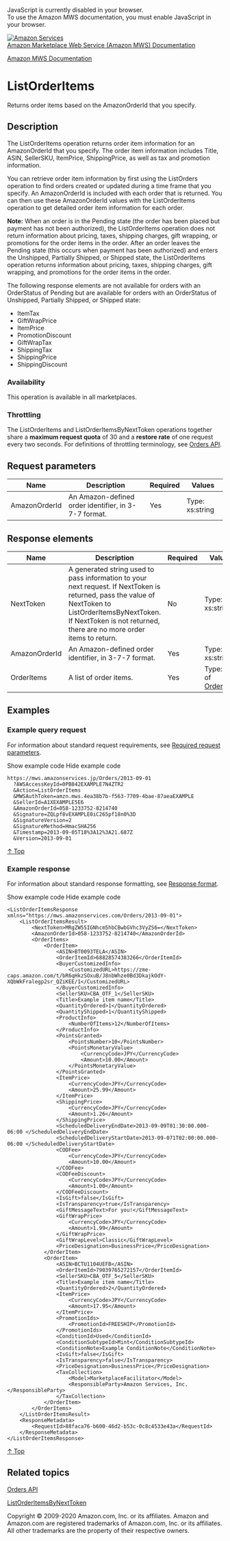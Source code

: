 <div id="MWSDX_noscript">

JavaScript is currently disabled in your browser.  
To use the Amazon MWS documentation, you must enable JavaScript in your
browser.

</div>

<div id="MWSDX_divtop">

[![Amazon
Services](https://images-na.ssl-images-amazon.com/images/G/08/mwsportal/fr_FR/amazonservices.gif "Amazon Services")](http://services.amazon.fr)  
<span id="MWSDX_titlebar">[Amazon Marketplace Web Service (Amazon MWS)
Documentation](https://developer.amazonservices.fr/gp/mws/docs.html)</span>

</div>

<div id="MWSDX_divbottom">

<div id="MWSDX_divleft">

<div id="MWSDX_toc">

</div>

</div>

<div id="MWSDX_divright">

<div id="MWSDX_content">

<span id="MWSDX_breadcrumbs">[Amazon MWS
Documentation](https://developer.amazonservices.fr/gp/mws/docs.html)</span>

<div id="Orders_ListOrderItems" class="nested0">

ListOrderItems
==============

<div class="body">

<span class="ph">Returns order items based on the <span
class="keyword parmname">AmazonOrderId</span> that you specify.</span>

</div>

<div id="Description" class="topic concept nested1">

Description
-----------

<div class="body conbody">

The <span class="keyword apiname">ListOrderItems</span> operation
returns order item information for an <span
class="keyword parmname">AmazonOrderId</span> that you specify. The
order item information includes <span
class="keyword parmname">Title</span>, <span
class="keyword parmname">ASIN</span>, <span
class="keyword parmname">SellerSKU</span>, <span
class="keyword parmname">ItemPrice</span>, <span
class="keyword parmname">ShippingPrice</span>, as well as tax and
promotion information.

You can retrieve order item information by first using the <span
class="keyword apiname">ListOrders</span> operation to find orders
created or updated during a time frame that you specify. An <span
class="keyword parmname">AmazonOrderId</span> is included with each
order that is returned. You can then use these <span
class="keyword parmname">AmazonOrderId</span> values with the <span
class="keyword apiname">ListOrderItems</span> operation to get detailed
order item information for each order.

**Note:** When an order is in the Pending state (the order has been
placed but payment has not been authorized), the <span
class="keyword apiname">ListOrderItems</span> operation does not return
information about pricing, taxes, shipping charges, gift wrapping, or
promotions for the order items in the order. After an order leaves the
Pending state (this occurs when payment has been authorized) and enters
the Unshipped, Partially Shipped, or Shipped state, the <span
class="keyword apiname">ListOrderItems</span> operation returns
information about pricing, taxes, shipping charges, gift wrapping, and
promotions for the order items in the order.

The following response elements are not available for orders with an
OrderStatus of Pending but are available for orders with an OrderStatus
of Unshipped, Partially Shipped, or Shipped state:

-   <span class="keyword parmname">ItemTax</span>
-   <span class="keyword parmname">GiftWrapPrice</span>
-   <span class="keyword parmname">ItemPrice</span>
-   <span class="keyword parmname">PromotionDiscount</span>
-   <span class="keyword parmname">GiftWrapTax</span>
-   <span class="keyword parmname">ShippingTax</span>
-   <span class="keyword parmname">ShippingPrice</span>
-   <span class="keyword parmname">ShippingDiscount</span>

<div class="section">

### Availability

This operation is available in all marketplaces.

</div>

<div class="section">

### Throttling

The <span class="keyword apiname">ListOrderItems</span> and <span
class="keyword apiname">ListOrderItemsByNextToken</span> operations
together share a **maximum request quota** of 30 and a **restore rate**
of one request every two seconds. For definitions of throttling
terminology, see
<a href="../orders-2013-09-01/Orders_Overview.md" class="xref">Orders API</a>.

</div>

</div>

</div>

<div id="RequestParameters" class="topic reference nested1">

Request parameters
------------------

<div class="body refbody">

<div class="tablenoborder">

| Name                                                | Description                                                                  | Required | Values                                  |
|-----------------------------------------------------|------------------------------------------------------------------------------|----------|-----------------------------------------|
| <span class="keyword parmname">AmazonOrderId</span> | <span class="ph">An Amazon-defined order identifier, in 3-7-7 format.</span> | Yes      | <span class="ph">Type: xs:string</span> |

</div>

</div>

</div>

<div id="ResponseElements" class="topic reference nested1">

Response elements
-----------------

<div class="body refbody">

<div class="tablenoborder">

| Name                                                | Description                                                                                                                                                                                                                                                                                                                                                                         | Required | Values                                                                                                            |
|-----------------------------------------------------|-------------------------------------------------------------------------------------------------------------------------------------------------------------------------------------------------------------------------------------------------------------------------------------------------------------------------------------------------------------------------------------|----------|-------------------------------------------------------------------------------------------------------------------|
| <span class="keyword parmname">NextToken</span>     | A generated string used to pass information to your next request. If <span class="keyword parmname">NextToken</span> is returned, pass the value of <span class="keyword parmname">NextToken</span> to <span class="keyword apiname">ListOrderItemsByNextToken</span>. If <span class="keyword parmname">NextToken</span> is not returned, there are no more order items to return. | No       | <span class="ph">Type: xs:string</span>                                                                           |
| <span class="keyword parmname">AmazonOrderId</span> | <span class="ph">An Amazon-defined order identifier, in 3-7-7 format.</span>                                                                                                                                                                                                                                                                                                        | Yes      | <span class="ph">Type: xs:string</span>                                                                           |
| <span class="keyword parmname">OrderItems</span>    | A list of order items.                                                                                                                                                                                                                                                                                                                                                              | Yes      | Type: List of <a href="Orders_Datatypes.md#OrderItem" class="xref" title="OrderItem information.">OrderItem</a> |

</div>

</div>

</div>

<div id="Examples" class="topic reference nested1">

Examples
--------

<div class="body refbody">

<div class="section">

### Example query request

<span class="ph">For information about standard request requirements,
see
<a href="../dev_guide/DG_RequiredRequestParameters.md" class="xref">Required request parameters</a>.</span>

<span class="ph expander"> <span class="keyword parmname xshow">Show
example code</span> <span class="keyword parmname xhide">Hide example
code</span> </span>

<div class="sectiondiv content">

    https://mws.amazonservices.jp/Orders/2013-09-01
      ?AWSAccessKeyId=0PB842EXAMPLE7N4ZTR2
      &Action=ListOrderItems
      &MWSAuthToken=amzn.mws.4ea38b7b-f563-7709-4bae-87aeaEXAMPLE
      &SellerId=A1XEXAMPLE5E6
      &AmazonOrderId=058-1233752-8214740
      &Signature=ZQLpf8vEXAMPLE0iC265pf18n0%3D
      &SignatureVersion=2
      &SignatureMethod=HmacSHA256
      &Timestamp=2013-09-05T18%3A12%3A21.687Z
      &Version=2013-09-01 

<a href="#Examples" class="xref">↑ Top</a>

</div>

</div>

<div class="section">

### Example response

<span class="ph">For information about standard response formatting, see
<a href="../dev_guide/DG_ResponseFormat.md" class="xref">Response format</a>.</span>

<span class="ph expander"> <span class="keyword parmname xshow">Show
example code</span> <span class="keyword parmname xhide">Hide example
code</span> </span>

<div class="sectiondiv content">

    <ListOrderItemsResponse xmlns="https://mws.amazonservices.com/Orders/2013-09-01">
        <ListOrderItemsResult>
            <NextToken>MRgZW55IGNhcm5hbCBwbGVhc3VyZS6=</NextToken>
            <AmazonOrderId>058-1233752-8214740</AmazonOrderId>
            <OrderItems>
                <OrderItem>
                    <ASIN>BT0093TELA</ASIN>
                    <OrderItemId>68828574383266</OrderItemId>
                    <BuyerCustomizedInfo>
                        <CustomizedURL>https://zme-caps.amazon.com/t/bR6qHkzSOxuB/J8nbWhze0Bd3DkajkOdY-XQbWkFralegp2sr_QZiKEE/1</CustomizedURL>
                    </BuyerCustomizedInfo>
                    <SellerSKU>CBA_OTF_1</SellerSKU>
                    <Title>Example item name</Title>
                    <QuantityOrdered>1</QuantityOrdered>
                    <QuantityShipped>1</QuantityShipped>
                    <ProductInfo>
                        <NumberOfItems>12</NumberOfItems>
                    </ProductInfo>
                    <PointsGranted>
                        <PointsNumber>10</PointsNumber>
                        <PointsMonetaryValue>
                            <CurrencyCode>JPY</CurrencyCode>
                            <Amount>10.00</Amount>
                        </PointsMonetaryValue>
                    </PointsGranted>
                    <ItemPrice>
                        <CurrencyCode>JPY</CurrencyCode>
                        <Amount>25.99</Amount>
                    </ItemPrice>
                    <ShippingPrice>
                        <CurrencyCode>JPY</CurrencyCode>
                        <Amount>1.26</Amount>
                    </ShippingPrice>
                    <ScheduledDeliveryEndDate>2013-09-09T01:30:00.000-06:00 </ScheduledDeliveryEndDate>
                    <ScheduledDeliveryStartDate>2013-09-071T02:00:00.000-06:00 </ScheduledDeliveryStartDate>
                    <CODFee>
                        <CurrencyCode>JPY</CurrencyCode>
                        <Amount>10.00</Amount>
                    </CODFee>
                    <CODFeeDiscount>
                        <CurrencyCode>JPY</CurrencyCode>
                        <Amount>1.00</Amount>
                    </CODFeeDiscount>
                    <IsGift>false</IsGift>
                    <IsTransparency>true</IsTransparency>
                    <GiftMessageText>For you!</GiftMessageText>
                    <GiftWrapPrice>
                        <CurrencyCode>JPY</CurrencyCode>
                        <Amount>1.99</Amount>
                    </GiftWrapPrice>
                    <GiftWrapLevel>Classic</GiftWrapLevel>
                    <PriceDesignation>BusinessPrice</PriceDesignation>
                </OrderItem>
                <OrderItem>
                    <ASIN>BCTU1104UEFB</ASIN>
                    <OrderItemId>79039765272157</OrderItemId>
                    <SellerSKU>CBA_OTF_5</SellerSKU>
                    <Title>Example item name</Title>
                    <QuantityOrdered>2</QuantityOrdered>
                    <ItemPrice>
                        <CurrencyCode>JPY</CurrencyCode>
                        <Amount>17.95</Amount>
                    </ItemPrice>
                    <PromotionIds>
                        <PromotionId>FREESHIP</PromotionId>
                    </PromotionIds>
                    <ConditionId>Used</ConditionId>
                    <ConditionSubtypeId>Mint</ConditionSubtypeId>
                    <ConditionNote>Example ConditionNote</ConditionNote>
                    <IsGift>false</IsGift>
                    <IsTransparency>false</IsTransparency>
                    <PriceDesignation>BusinessPrice</PriceDesignation>
                    <TaxCollection>
                        <Model>MarketplaceFacilitator</Model>
                        <ResponsibleParty>Amazon Services, Inc.</ResponsibleParty>
                    </TaxCollection>
                </OrderItem>
            </OrderItems>
        </ListOrderItemsResult>
        <ResponseMetadata>
            <RequestId>88faca76-b600-46d2-b53c-0c8c4533e43a</RequestId>
        </ResponseMetadata>
    </ListOrderItemsResponse>

<a href="#Examples" class="xref">↑ Top</a>

</div>

</div>

</div>

</div>

<div id="RelatedActions" class="topic nested1">

Related topics
--------------

<div class="body">

<a href="../orders-2013-09-01/Orders_Overview.md" class="xref">Orders API</a>

<a href="Orders_ListOrderItemsByNextToken.md" class="xref" title="Returns the next page of order items using the NextToken parameter.">ListOrderItemsByNextToken</a>

</div>

</div>

</div>

<div id="MWSDX_footer">

Copyright © 2009-2020 Amazon.com, Inc. or its affiliates. Amazon and
Amazon.com are registered trademarks of Amazon.com, Inc. or its
affiliates. All other trademarks are the property of their respective
owners.

</div>

</div>

</div>

<div style="clear: both;">

</div>

</div>
